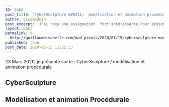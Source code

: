 ```yaml
---
ID: 2368
post_title: 'CyberSculpture &#8211;  modélisation et animation procédurale'
author: gicomadmin
post_excerpt: 'J’ai reçu une assignation  fort intéressante Pour présenter à propos de la cyber sculpture produit à l’aide de principe procéduraux'
layout: post
permalink: >
  http://guillaumeisabelle.com/nad-previz/2020/01/15/cybersculpture-modelisation-et-animation-procedurale/
published: true
post_date: 2020-01-15 11:22:33
---
```

<!-- wp:paragraph -->

23 Mars 2020, je présente sur la : CyberSculpture / modélisation et animation procédurale 

<!-- /wp:paragraph -->

<!-- wp:heading -->

## CyberSculpture

<!-- /wp:heading -->

<!-- wp:heading -->

## **Modélisation** et **a**nimation **Procédur**ale

<!-- /wp:heading -->

<!-- wp:paragraph -->



<!-- /wp:paragraph -->

<!-- wp:image {"id":2367,"sizeSlug":"large"} --><figure class="wp-block-image size-large">

<img src="http://guillaumeisabelle.com/nad-previz/wp-content/uploads/sites/19/2020/01/img_7654-1.jpg" alt="" class="wp-image-2367" /></figure> <!-- /wp:image -->
